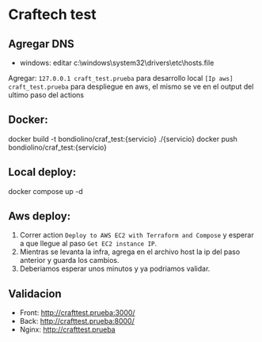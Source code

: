 # Craftech test

## Agregar DNS
- windows: editar c:\windows\system32\drivers\etc\hosts.file

Agregar:
`127.0.0.1 craft_test.prueba` para desarrollo local
`[Ip aws] craft_test.prueba` para despliegue en aws, el mismo se ve en el output del ultimo paso del actions 

## Docker:

docker build -t bondiolino/craf_test:{servicio} ./{servicio}
docker push bondiolino/craf_test:{servicio}

## Local deploy:
docker compose up -d

## Aws deploy:

1) Correr action `Deploy to AWS EC2 with Terraform and Compose` y esperar a que llegue al paso `Get EC2 instance IP`.
2) Mientras se levanta la infra, agrega en el archivo host la ip del paso anterior y guarda los cambios.
3) Deberiamos esperar unos minutos y ya podriamos validar.

## Validacion 
- Front:
http://crafttest.prueba:3000/
- Back:
http://crafttest.prueba:8000/
- Nginx: 
http://crafttest.prueba

